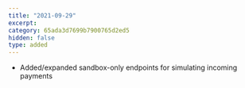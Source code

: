 ```yaml
---
title: "2021-09-29"
excerpt:
category: 65ada3d7699b7900765d2ed5
hidden: false
type: added
---
```


* Added/expanded sandbox-only endpoints for simulating incoming payments

